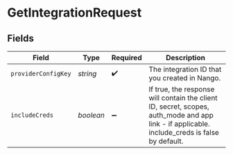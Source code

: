 # GetIntegrationRequest


## Fields

| Field                                                                                                                                        | Type                                                                                                                                         | Required                                                                                                                                     | Description                                                                                                                                  |
| -------------------------------------------------------------------------------------------------------------------------------------------- | -------------------------------------------------------------------------------------------------------------------------------------------- | -------------------------------------------------------------------------------------------------------------------------------------------- | -------------------------------------------------------------------------------------------------------------------------------------------- |
| `providerConfigKey`                                                                                                                          | *string*                                                                                                                                     | :heavy_check_mark:                                                                                                                           | The integration ID that you created in Nango.                                                                                                |
| `includeCreds`                                                                                                                               | *boolean*                                                                                                                                    | :heavy_minus_sign:                                                                                                                           | If true, the response will contain the client ID, secret, scopes, auth_mode and app link - if applicable. include_creds is false by default. |